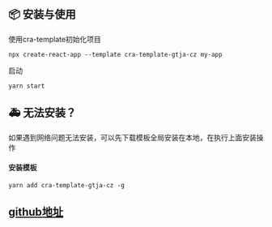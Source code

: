 ## 📦 安装与使用

使用cra-template初始化项目

``` 
npx create-react-app --template cra-template-gtja-cz my-app
```

启动

```cd my-app
yarn start
```

## 🚑 无法安装？

如果遇到网络问题无法安装，可以先下载模板全局安装在本地，在执行上面安装操作  

#### 安装模板  
```
yarn add cra-template-gtja-cz -g
```

## [github地址](https://github.com/ltbyce/cra-template-gtja-cz)


